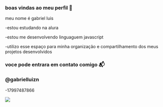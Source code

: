 ### boas vindas ao meu perfil 💙

meu nome é gabriel luis

-estou estudando na alura

-estou me desenvolvendo linguaguem javascript

-utilizo esse espaço para minha organização e compartilhamento dos meus projetos desenvolvidos 

### voce pode entrara em contato comigo 📬
### @gabrielluizn
-17997487866

![](https://media1.tenor.com/m/o3SqdPr9gkwAAAAC/koi-fish.gif)
